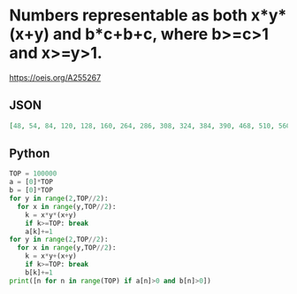 # Numbers representable as both x\*y\*\(x\+y\) and b\*c\+b\+c, where b\>\=c\>1 and x\>\=y\>1\.
https://oeis.org/A255267
## JSON
```JSON
[48, 54, 84, 120, 128, 160, 264, 286, 308, 324, 384, 390, 468, 510, 560, 624, 686, 714, 720, 798, 840, 884, 912, 960, 1024, 1056, 1134, 1140, 1190, 1224, 1254, 1280, 1330, 1350, 1386, 1440, 1456, 1500, 1512, 1584, 1650, 1672, 1680, 1710, 1748, 1794, 1798, 1820, 1890]
```
## Python
```Python
TOP = 100000
a = [0]*TOP
b = [0]*TOP
for y in range(2,TOP//2):
  for x in range(y,TOP//2):
    k = x*y*(x+y)
    if k>=TOP: break
    a[k]+=1
for y in range(2,TOP//2):
  for x in range(y,TOP//2):
    k = x*y+(x+y)
    if k>=TOP: break
    b[k]+=1
print([n for n in range(TOP) if a[n]>0 and b[n]>0])
```
